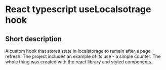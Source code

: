 # React typescript useLocalsotrage hook

## Short description

A custom hook that stores state in localstorage to remain after a page refresh. The project includes an example of its use - a simple counter. The whole thing was created with the react library and styled components.